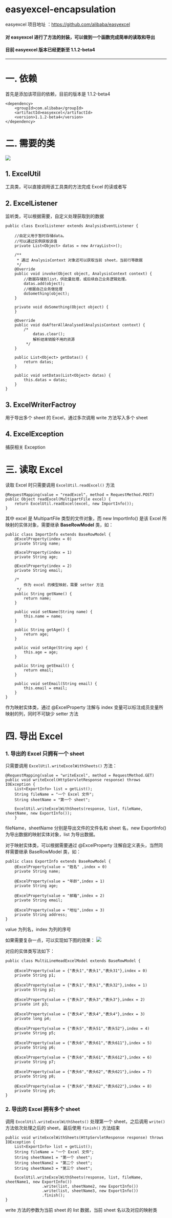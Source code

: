 # easyexcel-encapsulation
easyexcel 项目地址 ：https://github.com/alibaba/easyexcel

#### 对 easyexcel 进行了方法的封装，可以做到一个函数完成简单的读取和导出

#### 目前 easyexcel 版本已经更新至 1.1.2-beta4

---

# 一. 依赖
首先是添加该项目的依赖，目前的版本是 1.1.2-beta4
```
<dependency>
	<groupId>com.alibaba</groupId>
	<artifactId>easyexcel</artifactId>
	<version>1.1.2-beta4</version>
</dependency>
```

# 二. 需要的类
![](https://upload-images.jianshu.io/upload_images/8807674-5fe0519ac2597f96.png?imageMogr2/auto-orient/strip%7CimageView2/2/w/1240)

## 1. ExcelUtil
工具类，可以直接调用该工具类的方法完成 Excel 的读或者写

## 2. ExcelListener
监听类，可以根据需要，自定义处理获取到的数据
```
public class ExcelListener extends AnalysisEventListener {

    //自定义用于暂时存储data。
    //可以通过实例获取该值
    private List<Object> datas = new ArrayList<>();

    /**
     * 通过 AnalysisContext 对象还可以获取当前 sheet，当前行等数据
     */
    @Override
    public void invoke(Object object, AnalysisContext context) {
        //数据存储到list，供批量处理，或后续自己业务逻辑处理。
        datas.add(object);
        //根据自己业务做处理
        doSomething(object);
    }

    private void doSomething(Object object) {
    }

    @Override
    public void doAfterAllAnalysed(AnalysisContext context) {
        /*
            datas.clear();
            解析结束销毁不用的资源
         */
    }

    public List<Object> getDatas() {
        return datas;
    }

    public void setDatas(List<Object> datas) {
        this.datas = datas;
    }
}
```

## 3. ExcelWriterFactroy
用于导出多个 sheet 的 Excel，通过多次调用 write 方法写入多个 sheet

## 4. ExcelException
捕获相关 Exception

# 三. 读取 Excel
读取 Excel 时只需要调用 ```ExcelUtil.readExcel()``` 方法
```
@RequestMapping(value = "readExcel", method = RequestMethod.POST)
public Object readExcel(MultipartFile excel) {
    return ExcelUtil.readExcel(excel, new ImportInfo());
}
```

其中 excel 是 MultipartFile 类型的文件对象，而 new ImportInfo() 是该 Excel 所映射的实体对象，需要继承 **BaseRowModel** 类，如：
```
public class ImportInfo extends BaseRowModel {
    @ExcelProperty(index = 0)
    private String name;

    @ExcelProperty(index = 1)
    private String age;

    @ExcelProperty(index = 2)
    private String email;

    /*
        作为 excel 的模型映射，需要 setter 方法
     */
    public String getName() {
        return name;
    }

    public void setName(String name) {
        this.name = name;
    }

    public String getAge() {
        return age;
    }

    public void setAge(String age) {
        this.age = age;
    }

    public String getEmail() {
        return email;
    }

    public void setEmail(String email) {
        this.email = email;
    }
}
```
作为映射实体类，通过 @ExcelProperty 注解与 index 变量可以标注成员变量所映射的列，同时不可缺少 setter 方法



# 四. 导出 Excel
### 1. 导出的 Excel 只拥有一个 sheet
只需要调用 ```ExcelUtil.writeExcelWithSheets()``` 方法：
```
@RequestMapping(value = "writeExcel", method = RequestMethod.GET)
public void writeExcel(HttpServletResponse response) throws IOException {
    List<ExportInfo> list = getList();
    String fileName = "一个 Excel 文件";
    String sheetName = "第一个 sheet";

    ExcelUtil.writeExcelWithSheets(response, list, fileName, sheetName, new ExportInfo());
    }
```
fileName，sheetName 分别是导出文件的文件名和 sheet 名，new ExportInfo() 为导出数据的映射实体对象，list 为导出数据。

对于映射实体类，可以根据需要通过 @ExcelProperty 注解自定义表头，当然同样需要继承 BaseRowModel 类，如：
```
public class ExportInfo extends BaseRowModel {
    @ExcelProperty(value = "姓名" ,index = 0)
    private String name;

    @ExcelProperty(value = "年龄",index = 1)
    private String age;

    @ExcelProperty(value = "邮箱",index = 2)
    private String email;

    @ExcelProperty(value = "地址",index = 3)
    private String address;
}
```
value 为列名，index 为列的序号

如果需要复杂一点，可以实现如下图的效果：
![](https://upload-images.jianshu.io/upload_images/8807674-5cb70346428fea93.png?imageMogr2/auto-orient/strip%7CimageView2/2/w/1240)

对应的实体类写法如下：
```
public class MultiLineHeadExcelModel extends BaseRowModel {

    @ExcelProperty(value = {"表头1","表头1","表头31"},index = 0)
    private String p1;

    @ExcelProperty(value = {"表头1","表头1","表头32"},index = 1)
    private String p2;

    @ExcelProperty(value = {"表头3","表头3","表头3"},index = 2)
    private int p3;

    @ExcelProperty(value = {"表头4","表头4","表头4"},index = 3)
    private long p4;

    @ExcelProperty(value = {"表头5","表头51","表头52"},index = 4)
    private String p5;

    @ExcelProperty(value = {"表头6","表头61","表头611"},index = 5)
    private String p6;

    @ExcelProperty(value = {"表头6","表头61","表头612"},index = 6)
    private String p7;

    @ExcelProperty(value = {"表头6","表头62","表头621"},index = 7)
    private String p8;

    @ExcelProperty(value = {"表头6","表头62","表头622"},index = 8)
    private String p9;
}
```
### 2. 导出的 Excel 拥有多个 sheet
调用 ```ExcelUtil.writeExcelWithSheets()``` 处理第一个 sheet，之后调用 ```write()``` 方法依次处理之后的 sheet，最后使用 ```finish()``` 方法结束
```
public void writeExcelWithSheets(HttpServletResponse response) throws IOException {
    List<ExportInfo> list = getList();
    String fileName = "一个 Excel 文件";
    String sheetName1 = "第一个 sheet";
    String sheetName2 = "第二个 sheet";
    String sheetName3 = "第三个 sheet";

    ExcelUtil.writeExcelWithSheets(response, list, fileName, sheetName1, new ExportInfo())
                .write(list, sheetName2, new ExportInfo())
                .write(list, sheetName3, new ExportInfo())
                .finish();
}
```
write 方法的参数为当前 sheet 的 list 数据，当前 sheet 名以及对应的映射类

